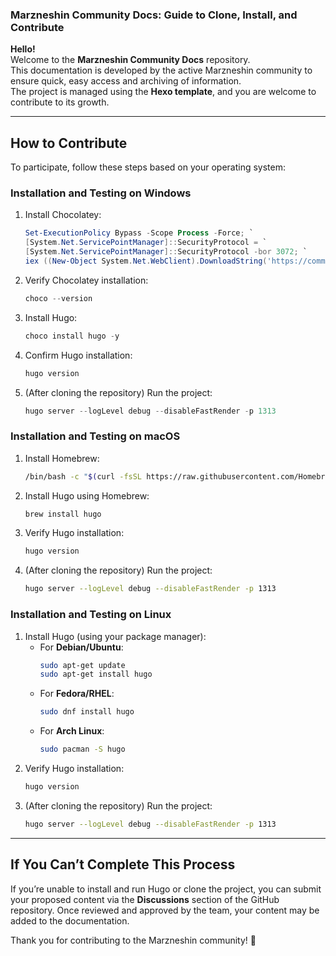 ### Marzneshin Community Docs: Guide to Clone, Install, and Contribute

**Hello!**  
Welcome to the **Marzneshin Community Docs** repository.  
This documentation is developed by the active Marzneshin community to ensure quick, easy access and archiving of information.  
The project is managed using the **Hexo template**, and you are welcome to contribute to its growth.

---

## **How to Contribute**
To participate, follow these steps based on your operating system:

### **Installation and Testing on Windows**
1. Install Chocolatey:
   ```powershell
   Set-ExecutionPolicy Bypass -Scope Process -Force; `
   [System.Net.ServicePointManager]::SecurityProtocol = `
   [System.Net.ServicePointManager]::SecurityProtocol -bor 3072; `
   iex ((New-Object System.Net.WebClient).DownloadString('https://community.chocolatey.org/install.ps1'))
   ```
2. Verify Chocolatey installation:
   ```powershell
   choco --version
   ```
3. Install Hugo:
   ```powershell
   choco install hugo -y
   ```
4. Confirm Hugo installation:
   ```powershell
   hugo version
   ```
5. (After cloning the repository) Run the project:
   ```powershell
   hugo server --logLevel debug --disableFastRender -p 1313
   ```

### **Installation and Testing on macOS**
1. Install Homebrew:
   ```bash
   /bin/bash -c "$(curl -fsSL https://raw.githubusercontent.com/Homebrew/install/HEAD/install.sh)"
   ```
2. Install Hugo using Homebrew:
   ```bash
   brew install hugo
   ```
3. Verify Hugo installation:
   ```bash
   hugo version
   ```
4. (After cloning the repository) Run the project:
   ```bash
   hugo server --logLevel debug --disableFastRender -p 1313
   ```

### **Installation and Testing on Linux**
1. Install Hugo (using your package manager):
   - For **Debian/Ubuntu**:
     ```bash
     sudo apt-get update
     sudo apt-get install hugo
     ```
   - For **Fedora/RHEL**:
     ```bash
     sudo dnf install hugo
     ```
   - For **Arch Linux**:
     ```bash
     sudo pacman -S hugo
     ```
2. Verify Hugo installation:
   ```bash
   hugo version
   ```
3. (After cloning the repository) Run the project:
   ```bash
   hugo server --logLevel debug --disableFastRender -p 1313
   ```

---

## **If You Can’t Complete This Process**
If you’re unable to install and run Hugo or clone the project, you can submit your proposed content via the **Discussions** section of the GitHub repository. Once reviewed and approved by the team, your content may be added to the documentation.

Thank you for contributing to the Marzneshin community! 🌟